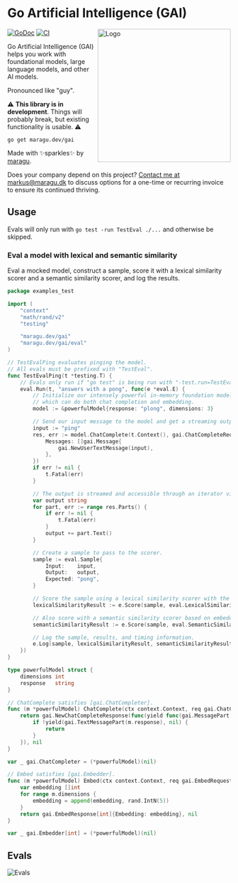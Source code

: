 # Go Artificial Intelligence (GAI)

<img src="logo.jpg" alt="Logo" width="300" align="right">

[![GoDoc](https://pkg.go.dev/badge/maragu.dev/gai)](https://pkg.go.dev/maragu.dev/gai)
[![CI](https://github.com/maragudk/gai/actions/workflows/ci.yml/badge.svg)](https://github.com/maragudk/gai/actions/workflows/ci.yml)

Go Artificial Intelligence (GAI) helps you work with foundational models, large language models, and other AI models.

Pronounced like "guy".

⚠️ **This library is in development**. Things will probably break, but existing functionality is usable. ⚠️

```shell
go get maragu.dev/gai
```

Made with ✨sparkles✨ by [maragu](https://www.maragu.dev/).

Does your company depend on this project? [Contact me at markus@maragu.dk](mailto:markus@maragu.dk?Subject=Supporting%20your%20project) to discuss options for a one-time or recurring invoice to ensure its continued thriving.

## Usage

Evals will only run with `go test -run TestEval ./...` and otherwise be skipped.

### Eval a model with lexical and semantic similarity

Eval a mocked model, construct a sample, score it with a lexical similarity scorer and a semantic similarity scorer, and log the results.

```go
package examples_test

import (
	"context"
	"math/rand/v2"
	"testing"

	"maragu.dev/gai"
	"maragu.dev/gai/eval"
)

// TestEvalPing evaluates pinging the model.
// All evals must be prefixed with "TestEval".
func TestEvalPing(t *testing.T) {
	// Evals only run if "go test" is being run with "-test.run=TestEval", e.g.: "go test -test.run=TestEval ./..."
	eval.Run(t, "answers with a pong", func(e *eval.E) {
		// Initialize our intensely powerful in-memory foundation model,
		// which can do both chat completion and embedding.
		model := &powerfulModel{response: "plong", dimensions: 3}

		// Send our input message to the model and get a streaming output back.
		input := "ping"
		res, err := model.ChatComplete(t.Context(), gai.ChatCompleteRequest{
			Messages: []gai.Message{
				gai.NewUserTextMessage(input),
			},
		})
		if err != nil {
			t.Fatal(err)
		}

		// The output is streamed and accessible through an iterator via the Parts() method.
		var output string
		for part, err := range res.Parts() {
			if err != nil {
				t.Fatal(err)
			}
			output += part.Text()
		}

		// Create a sample to pass to the scorer.
		sample := eval.Sample{
			Input:    input,
			Output:   output,
			Expected: "pong",
		}

		// Score the sample using a lexical similarity scorer with the Levenshtein distance.
		lexicalSimilarityResult := e.Score(sample, eval.LexicalSimilarityScorer(eval.LevenshteinDistance))

		// Also score with a semantic similarity scorer based on embedding vectors and cosine similarity.
		semanticSimilarityResult := e.Score(sample, eval.SemanticSimilarityScorer(e.T, model, eval.CosineSimilarity))

		// Log the sample, results, and timing information.
		e.Log(sample, lexicalSimilarityResult, semanticSimilarityResult)
	})
}

type powerfulModel struct {
	dimensions int
	response   string
}

// ChatComplete satisfies [gai.ChatCompleter].
func (m *powerfulModel) ChatComplete(ctx context.Context, req gai.ChatCompleteRequest) (gai.ChatCompleteResponse, error) {
	return gai.NewChatCompleteResponse(func(yield func(gai.MessagePart, error) bool) {
		if !yield(gai.TextMessagePart(m.response), nil) {
			return
		}
	}), nil
}

var _ gai.ChatCompleter = (*powerfulModel)(nil)

// Embed satisfies [gai.Embedder].
func (m *powerfulModel) Embed(ctx context.Context, req gai.EmbedRequest) (gai.EmbedResponse[int], error) {
	var embedding []int
	for range m.dimensions {
		embedding = append(embedding, rand.IntN(5))
	}
	return gai.EmbedResponse[int]{Embedding: embedding}, nil
}

var _ gai.Embedder[int] = (*powerfulModel)(nil)
```

## Evals

![Evals](https://api.evals.fun/evals.svg?key=p_public_key_3cce2e69199da00dc5ae46643b42a001&branch=main)
